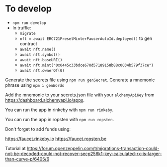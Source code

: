# To develop

- `npm run develop`
- In truffle:
    - `migrate`
    - `nft = await ERC721PresetMinterPauserAutoId.deployed()` to gen contract
    - `await nft.name()`
    - `await nft.symbol()`
    - `await nft.baseURI()`
    - `await nft.mint("0x0445c33bdce670d57189158b88c0034b579f37ce")`
    - `await nft.ownerOf(0)`

Generate the secrets file using `npm run genSecret`.
Generate a mnemonic phrase using `npm i genWords`

Add the mnemonic to your secrets.json file with your `alchemyApiKey` from https://dashboard.alchemyapi.io/apps.

You can run the app in rinkeby with `npm run rinkeby`.

You can run the app in ropsten with `npm run ropsten`.

Don't forget to add funds using:

https://faucet.rinkeby.io
https://faucet.ropsten.be

Tutorial at https://forum.openzeppelin.com/t/migrations-transaction-could-not-be-decoded-could-not-recover-secp256k1-key-calculated-rx-is-larger-than-curve-p/6405/6